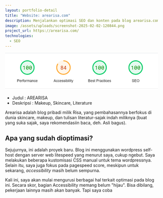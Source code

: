 ```yaml
---
layout: portfolio-detail
title: "Website: arearisa.com"
description: Menjalankan optimasi SEO dan konten pada blog arearisa.com
image: /assets/uploads/screenshot-2025-02-02-120844.png
project_url: https://arearisa.com/
technologies:
  - SEO
---
```

![pagespeed arearisa.com](/assets/uploads/screenshot-2025-02-02-115452.png)

* Judul : AREARISA
* Deskripsi : Makeup, Skincare, Literature

Arearisa adalah blog pribadi milik Risa, yang pembahasannya berfokus di dunia skincare, makeup, dan tulisan literatur-sajak indah miliknya (buat yang suka sajak, saya rekomendasiin baca, deh. Asli bagus).

## Apa yang sudah dioptimasi?

Sejujurnya, ini adalah proyek baru. Blog ini menggunakan wordpress self-host dengan server web litespeed yang menurut saya, cukup ngebut. Saya melakukan beberapa kustomisasi CSS manual untuk tema wordpressnya. Selain itu, saya juga fokus pada pagespeed score, meskipun untuk sekarang, *accessibility* masih belum sempurna.

Kali ini, saya akan mulai mengurusi berbagai hal terkait optimasi pada blog ini. Secara skor, bagian Accessibility memang belum "hijau". Bisa dibilang, pekerjaan lainnya masih akan banyak. Tapi saya coba

